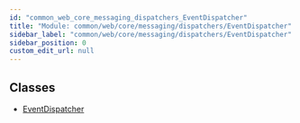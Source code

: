 ```yaml
---
id: "common_web_core_messaging_dispatchers_EventDispatcher"
title: "Module: common/web/core/messaging/dispatchers/EventDispatcher"
sidebar_label: "common/web/core/messaging/dispatchers/EventDispatcher"
sidebar_position: 0
custom_edit_url: null
---
```


## Classes

- [EventDispatcher](../classes/common_web_core_messaging_dispatchers_EventDispatcher.EventDispatcher.md)
